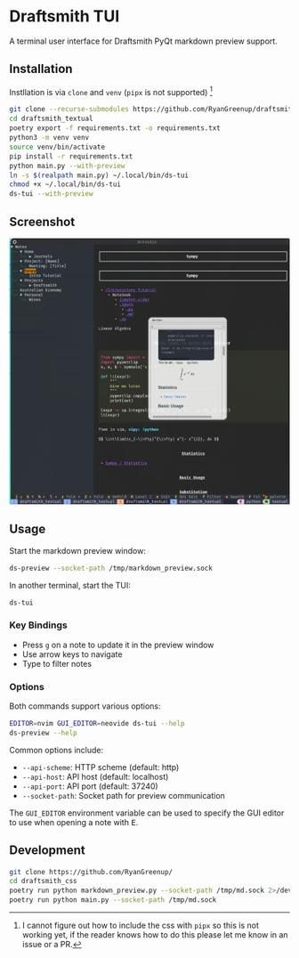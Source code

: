 # Draftsmith TUI

A terminal user interface for Draftsmith PyQt markdown preview support.

## Installation


Instllation is via `clone` and `venv` (`pipx` is not supported) [^1]

[^1]: I cannot figure out how to include the css with `pipx` so this is not working yet, if the reader knows how to do this please let me know in an issue or a PR.

```bash
git clone --recurse-submodules https://github.com/RyanGreenup/draftsmith_textual
cd draftsmith_textual
poetry export -f requirements.txt -o requirements.txt
python3 -m venv venv
source venv/bin/activate
pip install -r requirements.txt
python main.py --with-preview
ln -s $(realpath main.py) ~/.local/bin/ds-tui
chmod +x ~/.local/bin/ds-tui
ds-tui --with-preview
```

## Screenshot

![Screenshot](./assets/screenshot.png)

## Usage

Start the markdown preview window:

```bash
ds-preview --socket-path /tmp/markdown_preview.sock
```

In another terminal, start the TUI:

```bash
ds-tui
```

### Key Bindings

- Press `g` on a note to update it in the preview window
- Use arrow keys to navigate
- Type to filter notes

### Options

Both commands support various options:

```bash
EDITOR=nvim GUI_EDITOR=neovide ds-tui --help
ds-preview --help
```

Common options include:
- `--api-scheme`: HTTP scheme (default: http)
- `--api-host`: API host (default: localhost)
- `--api-port`: API port (default: 37240)
- `--socket-path`: Socket path for preview communication


The `GUI_EDITOR` environment variable can be used to specify the GUI editor to use when opening a note with <kbd>E</kbd>.

## Development

```bash
git clone https://github.com/RyanGreenup/
cd draftsmith_css
poetry run python markdown_preview.py --socket-path /tmp/md.sock 2>/dev/null & disown
poetry run python main.py --socket-path /tmp/md.sock
```

